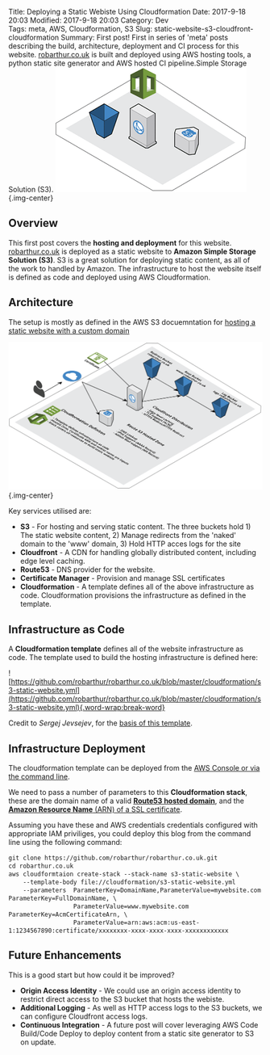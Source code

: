 Title: Deploying a Static Webiste Using Cloudformation
Date: 2017-9-18 20:03
Modified: 2017-9-18 20:03
Category: Dev		
Tags: meta, AWS, Cloudformation, S3 
Slug: static-website-s3-cloudfront-cloudformation
Summary: First post! First in series of 'meta' posts describing the build, architecture, deployment and CI process for this website. [robarthur.co.uk](#) is built and deployed using AWS hosting tools, a python static site generator and AWS hosted CI pipeline.Simple Storage Solution (S3). ![Static Website Architecture - Cloudformation Template](images/static-website-s3-architecture-preview.png){.img-center}

## Overview

This first post covers the **hosting and deployment** for this website.  [robarthur.co.uk](#) is deployed as a static website to **Amazon Simple Storage Solution (S3)**.  S3  is a great solution for deploying static content, as all of the work to handled by Amazon.  The infrastructure to host the website itself is defined as code and deployed using AWS Cloudformation.

## Architecture

The setup is mostly as defined in the AWS S3 docuemntation for [hosting a static website with a custom domain](http://docs.aws.amazon.com/AmazonS3/latest/dev/website-hosting-custom-domain-walkthrough.html)

![Static Website Architecture - Cloudformation Template](images/static-website-s3-architecture.png){.img-center}

Key services utilised are:

* **S3** - For hosting and serving static content.  The three buckets hold 1) The static website content, 2) Manage redirects from the 'naked' domain to the 'www' domain, 3) Hold HTTP acces logs for the site
* **Cloudfront** - A CDN for handling globally distributed content, including edge level caching. 
* **Route53** - DNS provider for the website.
* **Certificate Manager** - Provision and manage SSL certificates
* **Cloudformation** - A template defines all of the above infrastructure as code.  Cloudformation provisions the infrastructure as defined in the template.

## Infrastructure as Code

A **Cloudformation template** defines all of the website infrastructure as code.  The template used to build the hosting infrastructure is defined here: 

![https://github.com/robarthur/robarthur.co.uk/blob/master/cloudformation/s3-static-website.yml](https://github.com/robarthur/robarthur.co.uk/blob/master/cloudformation/s3-static-website.yml){.word-wrap:break-word} 

Credit to *Sergej Jevsejev*, for the [basis of this template](https://github.com/sjevs/cloudformation-s3-static-website-with-cloudfront-and-route-53).

## Infrastructure Deployment

The cloudformation template can be deployed from the [AWS Console or via the command line](http://docs.aws.amazon.com/AWSCloudFormation/latest/UserGuide/using-cfn-cli-creating-stack.html).

We need to pass a number of parameters to this **Cloudformation stack**, these are the domain name of a valid [**Route53 hosted domain**](http://docs.aws.amazon.com/Route53/latest/DeveloperGuide/registrar.html), and the [**Amazon Resource Name** (ARN) of a SSL certificate](http://docs.aws.amazon.com/acm/latest/userguide/gs-acm-request.html).

Assuming you have these and AWS credentials credentials configured with appropriate IAM priviliges, you could deploy this blog from the command line using the following command:

```shell
git clone https://github.com/robarthur/robarthur.co.uk.git
cd robarthur.co.uk
aws cloudformtaion create-stack --stack-name s3-static-website \
	--template-body file://cloudformation/s3-static-website.yml
	--parameters  ParameterKey=DomainName,ParameterValue=mywebsite.com ParameterKey=FullDomainName, \
				  ParameterValue=www.mywebsite.com ParameterKey=AcmCertificateArn, \
				  ParameterValue=arn:aws:acm:us-east-1:1234567890:certificate/xxxxxxxx-xxxx-xxxx-xxxx-xxxxxxxxxxxx
```

## Future Enhancements

This is a good start but how could it be improved?

* **Origin Access Identity** - We could use an origin access identity to restrict direct access to the S3 bucket that hosts the webiste.
* **Additional Logging** - As well as HTTP access logs to the S3 buckets, we can configure Cloudfront access logs.
* **Continuous Integration** -  A future post will cover leveraging AWS Code Build/Code Deploy to deploy content from a static site generator to S3 on update.